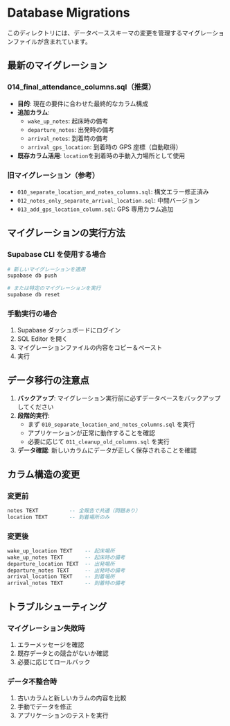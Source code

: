 # Database Migrations

このディレクトリには、データベーススキーマの変更を管理するマイグレーションファイルが含まれています。

## 最新のマイグレーション

### 014_final_attendance_columns.sql（推奨）

- **目的**: 現在の要件に合わせた最終的なカラム構成
- **追加カラム**:
  - `wake_up_notes`: 起床時の備考
  - `departure_notes`: 出発時の備考
  - `arrival_notes`: 到着時の備考
  - `arrival_gps_location`: 到着時の GPS 座標（自動取得）
- **既存カラム活用**: `location`を到着時の手動入力場所として使用

### 旧マイグレーション（参考）

- `010_separate_location_and_notes_columns.sql`: 構文エラー修正済み
- `012_notes_only_separate_arrival_location.sql`: 中間バージョン
- `013_add_gps_location_column.sql`: GPS 専用カラム追加

## マイグレーションの実行方法

### Supabase CLI を使用する場合

```bash
# 新しいマイグレーションを適用
supabase db push

# または特定のマイグレーションを実行
supabase db reset
```

### 手動実行の場合

1. Supabase ダッシュボードにログイン
2. SQL Editor を開く
3. マイグレーションファイルの内容をコピー＆ペースト
4. 実行

## データ移行の注意点

1. **バックアップ**: マイグレーション実行前に必ずデータベースをバックアップしてください
2. **段階的実行**:
   - まず `010_separate_location_and_notes_columns.sql` を実行
   - アプリケーションが正常に動作することを確認
   - 必要に応じて `011_cleanup_old_columns.sql` を実行
3. **データ確認**: 新しいカラムにデータが正しく保存されることを確認

## カラム構造の変更

### 変更前

```sql
notes TEXT          -- 全報告で共通（問題あり）
location TEXT       -- 到着場所のみ
```

### 変更後

```sql
wake_up_location TEXT    -- 起床場所
wake_up_notes TEXT       -- 起床時の備考
departure_location TEXT  -- 出発場所
departure_notes TEXT     -- 出発時の備考
arrival_location TEXT    -- 到着場所
arrival_notes TEXT       -- 到着時の備考
```

## トラブルシューティング

### マイグレーション失敗時

1. エラーメッセージを確認
2. 既存データとの競合がないか確認
3. 必要に応じてロールバック

### データ不整合時

1. 古いカラムと新しいカラムの内容を比較
2. 手動でデータを修正
3. アプリケーションのテストを実行

